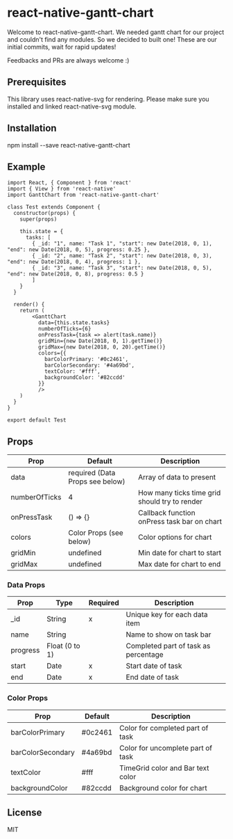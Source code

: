 # react-native-gantt-chart

Welcome to react-native-gantt-chart. We needed gantt chart for our project and couldn't find any modules. So we decided to built one! 
These are our initial commits, wait for rapid updates!

Feedbacks and PRs are always welcome :)

## Prerequisites
This library uses react-native-svg for rendering. Please make sure you installed and linked react-native-svg module.

## Installation
npm install --save react-native-gantt-chart

## Example
```
import React, { Component } from 'react'
import { View } from 'react-native'
import GanttChart from 'react-native-gantt-chart'

class Test extends Component {
  constructor(props) {
    super(props)
    
    this.state = {
      tasks: [
        { _id: "1", name: "Task 1", "start": new Date(2018, 0, 1), "end": new Date(2018, 0, 5), progress: 0.25 },
        { _id: "2", name: "Task 2", "start": new Date(2018, 0, 3), "end": new Date(2018, 0, 4), progress: 1 },
        { _id: "3", name: "Task 3", "start": new Date(2018, 0, 5), "end": new Date(2018, 0, 8), progress: 0.5 }
        ]
    }
  }
  
  render() {
    return (
        <GanttChart 
          data={this.state.tasks}
          numberOfTicks={6}
          onPressTask={task => alert(task.name)}
          gridMin={new Date(2018, 0, 1).getTime()}
          gridMax={new Date(2018, 0, 20).getTime()}
          colors={{
            barColorPrimary: '#0c2461',
            barColorSecondary: '#4a69bd',
            textColor: '#fff',
            backgroundColor: '#82ccdd'
          }}
          />
    )
  }
}

export default Test
```

## Props
|Prop|Default|Description|
|---|-----|-----|
|data|required (Data Props see below)|Array of data to present|
|numberOfTicks|4|How many ticks time grid should try to render|
|onPressTask|() => {}|Callback function onPress task bar on chart|
|colors|Color Props (see below)|Color options for chart|
|gridMin|undefined|Min date for chart to start|
|gridMax|undefined|Max date for chart to end|


### Data Props
|Prop|Type|Required|Description|
|---|---|-|-----|
|_id|String|x|Unique key for each data item|
|name|String||Name to show on task bar|
|progress|Float (0 to 1)||Completed part of task as percentage|
|start|Date|x|Start date of task|
|end|Date|x|End date of task|

### Color Props
|Prop|Default|Description|
|---|---|-----|
|barColorPrimary|#0c2461|Color for completed part of task|
|barColorSecondary|#4a69bd|Color for uncomplete part of task|
|textColor|#fff|TimeGrid color and Bar text color|
|backgroundColor|#82ccdd|Background color for chart|

## License
MIT

